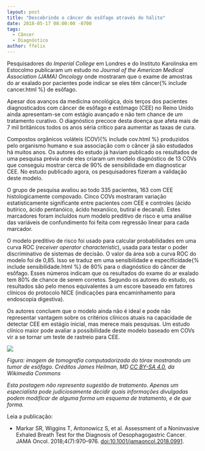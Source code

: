 ```yaml
---
layout: post
title: "Descobrindo o câncer de esôfago através do hálito"
date: 2018-05-17 08:00:00 -0700
tags:
  - Câncer
  - Diagnóstico
author: ffelix
---
```

Pesquisadores do _Imperial College_ em Londres e do Instituto Karolinska em Estocolmo publicaram um estudo no _Journal of the American Medical Association (JAMA) Oncology_ onde mostraram que o exame de amostras do ar exalado por pacientes pode indicar se eles têm câncer{% include cancer.html %} de esôfago.
<!--more-->

Apesar dos avanços da medicina oncológica, dois terços dos pacientes diagnosticados com câncer de esôfago e estômago (CEE) no Reino Unido ainda apresentam-se com estágio avançado e não tem chance de um tratamento curativo. O diagnóstico precoce desta doença que afeta mais de 7 mil britânicos todos os anos séria crítico para aumentar as taxas de cura.

Compostos orgânicos voláteis (COV){% include cov.html %} produzidos pelo organismo humano e sua associação com o câncer já são estudados há muitos anos. Os autores do estudo já haviam publicado os resultados de uma pesquisa prévia onde eles criaram um modelo diagnóstico de 13 COVs que conseguiu mostrar cerca de 90% de sensibilidade em diagnosticar CEE. No estudo publicado agora, os pesquisadores fizeram a validação deste modelo.

O grupo de pesquisa avaliou ao todo 335 pacientes, 163 com CEE histologicamente compovado. Cinco COVs mostraram variação estatisticamente significante entre pacientes com CEE e controles (ácido butírico, ácido pentanóico, ácido hexanóico, butiral e decanal). Estes marcadores foram incluídos num modelo preditivo de risco e uma análise das variáveis de confundimento foi feita com regressão linear para cada marcador.

O modelo preditivo de risco foi usado para calcular probabilidades em uma curva ROC (_receiver operator characteristic_), usada para testar o poder discriminativo de sistemas de decisão. O valor da área sob a curva ROC do modelo foi de 0,85. Isso se traduz em uma sensibilidade e especificidade{% include sensibilidade.html %} de 80% para o diagnóstico do câncer de esôfago. Esses números indicam que os resultados do exame do ar exalado tem 80% de chance de serem corretos. Segundo os autores do estudo, os resultados são pelo menos equivalentes à um escore baseado em fatores clínicos do protocolo NICE (indicações para encaminhamento para endoscopia digestiva).

Os autores concluem que o modelo ainda não é ideal e pode não representar vantagem sobre os critérios clínicos atuais na capacidade de detectar CEE em estágio inicial, mas merece mais pesquisas. Um estudo clínico maior pode avaliar a possibilidade deste modelo baseado em COVs vir a se tornar um teste de rastreio para CEE.

![](https://upload.wikimedia.org/wikipedia/commons/8/83/EsoCaSagMark.png)

_Figura: imagem de tomografia computadorizada do tórax mostrando um tumor de esôfago. Créditos James Heilman, MD [CC BY-SA 4.0](https://creativecommons.org/licenses/by-sa/4.0), da Wikimedia Commons_

_Esta postagem não representa sugestão de tratamento. Apenas um especialista pode judiciosamente decidir quais informações divulgadas podem modificar de alguma forma um esquema de tratamento, e de que forma._

Leia a publicação:
- Markar SR, Wiggins T, Antonowicz S, et al. Assessment of a Noninvasive Exhaled Breath Test for the Diagnosis of Oesophagogastric Cancer. JAMA Oncol. 2018;4(7):970–976. [doi:10.1001/jamaoncol.2018.0991](http://doi.org/10.1001/jamaoncol.2018.0991).

